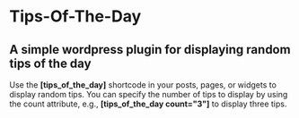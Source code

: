 # Tips-Of-The-Day
A simple wordpress plugin for displaying random tips of the day
------------------------------------------------------------------
Use the <strong>[tips_of_the_day]</strong> shortcode in your posts, pages, or widgets to display random tips. You can specify the number of tips to display by using the count attribute, e.g., <strong>[tips_of_the_day count="3"]</strong> to display three tips.

